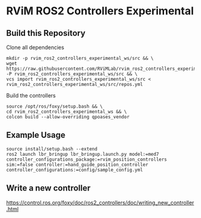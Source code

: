 # RViM ROS2 Controllers Experimental

## Build this Repository
Clone all dependencies
```shell
mkdir -p rvim_ros2_controllers_experimental_ws/src && \
wget https://raw.githubusercontent.com/RViMLab/rvim_ros2_controllers_experimental/foxy/rvim_ros2_controllers_experimental/repos.yml -P rvim_ros2_controllers_experimental_ws/src && \
vcs import rvim_ros2_controllers_experimental_ws/src < rvim_ros2_controllers_experimental_ws/src/repos.yml
```
Build the controllers
```shell
source /opt/ros/foxy/setup.bash && \
cd rvim_ros2_controllers_experimental_ws && \
colcon build --allow-overriding qpoases_vendor
```

## Example Usage

```shell
source install/setup.bash --extend
ros2 launch lbr_bringup lbr_bringup.launch.py model:=med7 controller_configurations_package:=rvim_position_controllers sim:=false controller:=hand_guide_position_controller controller_configurations:=config/sample_config.yml
```

## Write a new controller
https://control.ros.org/foxy/doc/ros2_controllers/doc/writing_new_controller.html
